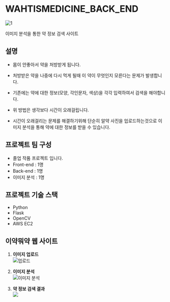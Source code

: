 # WAHTISMEDICINE_BACK_END
![1](https://user-images.githubusercontent.com/76483681/171445778-73079376-eefa-42f6-9c71-cfd4e246e396.jpg)



이미지 분석을 통한 약 정보 검색 사이트


## 설명
 - 몸이 안좋아서 약을 처방받게 됩니다.

 - 처방받은 약을 나중에 다시 먹게 될때 이 약이 무엇인지 모른다는 문제가 발생합니다.

 - 기존에는 약에 대한 정보(모양, 각인문자, 색상)을 각각 입력하여서 검색을 해야합니다.

 - 위 방법은 생각보다 시간이 오래걸립니다.

 - 시간이 오래걸리는 문제를 해결하기위해 단순히 알약 사진을 업로드하는것으로 이미지 분석을 통해 약에 대한 정보를 받을 수 있습니다.


## 프로젝트 팀 구성
 - 졸업 작품 프로젝트 입니다.
 - Front-end : 1명
 - Back-end : 1명
 - 이미지 분석 : 1명


## 프로젝트 기술 스택
 - Python
 - Flask
 - OpenCV
 - AWS EC2


## 이약뭐약 웹 사이트
1. **이미지 업로드**  
![업로드](https://user-images.githubusercontent.com/76483681/171445251-9186050c-b50f-4275-aaf0-a27d13d41579.jpg)



2. **이미지 분석**  
![이미지 분석](https://user-images.githubusercontent.com/76483681/171445411-1b2e69d1-d1d0-4b60-8098-9a7b3423635e.jpg)


3. **약 정보 검색 결과**  
![](https://user-images.githubusercontent.com/76483681/173476241-49753a27-b5d7-4c40-82e7-90b371932003.jpg)
